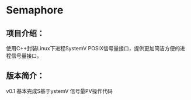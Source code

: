 # Semaphore

## 项目介绍：
使用C++封装Linux下进程SystemV POSIX信号量接口，提供更加简洁方便的进程信号量接口。

## 版本简介：

v0.1 基本完成S基于ystemV 信号量PV操作代码


